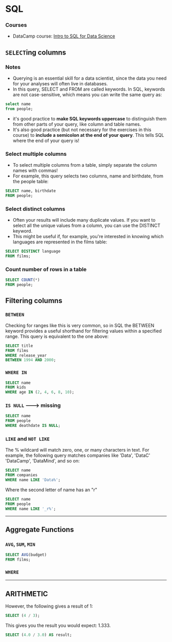 # SQL

### Courses
- DataCamp course:  [Intro to SQL for Data Science](https://www.datacamp.com/courses/intro-to-sql-for-data-science)


## `SELECT`ing columns

### Notes
- Querying is an essential skill for a data scientist, since the data you need for your analyses will often live in databases.
- In this query, SELECT and FROM are called keywords. In SQL, keywords are not case-sensitive, which means you can write the same query as:
```sql
select name
from people;
```
- it's good practice to **make SQL keywords uppercase** to distinguish them from other parts of your query, like column and table names.
- It's also good practice (but not necessary for the exercises in this course) to **include a semicolon at the end of your query**. This tells SQL where the end of your query is!

### Select multiple columns
- To select multiple columns from a table, simply separate the column names with commas!
- For example, this query selects two columns, name and birthdate, from the people table:
```sql
SELECT name, birthdate
FROM people;
```
### Select distinct columns
- Often your results will include many duplicate values. If you want to select all the unique values from a column, you can use the DISTINCT keyword.
- This might be useful if, for example, you're interested in knowing which languages are represented in the films table:
```sql
SELECT DISTINCT language
FROM films;
```

### Count number of rows in a table
```sql
SELECT COUNT(*)
FROM people;
```

## Filtering columns

### `BETWEEN`
Checking for ranges like this is very common, so in SQL the BETWEEN keyword provides a useful shorthand for filtering values within a specified range. This query is equivalent to the one above:
```sql
SELECT title
FROM films
WHERE release_year
BETWEEN 1994 AND 2000;
```

### `WHERE IN`
```sql
SELECT name
FROM kids
WHERE age IN (2, 4, 6, 8, 10);
```

### `IS NULL` ---> missing
```sql
SELECT name
FROM people
WHERE deathdate IS NULL;
```

### `LIKE` and `NOT LIKE`
The % wildcard will match zero, one, or many characters in text. For example, the following query matches companies like 'Data', 'DataC' 'DataCamp', 'DataMind', and so on:
```sql
SELECT name
FROM companies
WHERE name LIKE 'Data%';
```
Where the second letter of name has an "r"
```sql
SELECT name
FROM people
WHERE name LIKE '_r%';
```
---

## Aggregate Functions

### `AVG`, `SUM`, `MIN`
```sql
SELECT AVG(budget)
FROM films;
```

### `WHERE`

---

## ARITHMETIC
However, the following gives a result of 1:
```sql
SELECT (4 / 3);
```

This gives you the result you would expect: 1.333.
```sql
SELECT (4.0 / 3.0) AS result;
```





